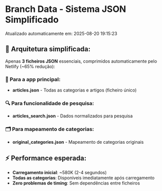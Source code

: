 # Branch Data - Sistema JSON Simplificado
Atualizado automaticamente em: 2025-08-20 19:15:23

## 🎯 Arquitetura simplificada:
Apenas **3 ficheiros JSON** essenciais, comprimidos automaticamente pelo Netlify (~65% redução):

### 📱 Para a app principal:
- **articles.json** - Todas as categorias e artigos (ficheiro único)

### 🔍 Para funcionalidade de pesquisa:
- **articles_search.json** - Dados normalizados para pesquisa

### 🗂️ Para mapeamento de categorias:
- **original_categories.json** - Mapeamento de categorias originais

## ⚡ Performance esperada:
- **Carregamento inicial**: ~580K (2-4 segundos)
- **Todas as categorias**: Disponíveis imediatamente após carregamento
- **Zero problemas de timing**: Sem dependências entre ficheiros
